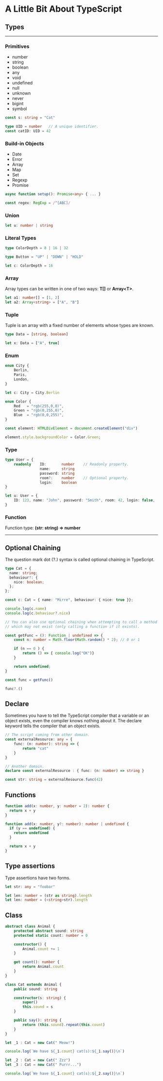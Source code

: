 # A Little Bit About TypeScript

## Types

---

### Primitives

* number
* string
* boolean
* any
* void
* undefined
* null
* unknown
* never
* bigint
* symbol

```typescript
const s: string = "Cat"

type UID = number   // A unique identifier.
const catID: UID = 42
```

### Build-in Objects

* Date
* Error
* Array
* Map
* Set
* Regexp
* Promise

```typescript
async function setup(): Promise<any> { ... }

const regex: RegExp = /^[ABC]/
```

### Union

```typescript
let u: number | string
```

### Literal Types

```typescript
type ColorDepth = 8 | 16 | 32

type Button = "UP" | "DOWN" | "HOLD"

let c: ColorDepth = 16
```

### Array

Array types can be written in one of two ways: __T[]__ or __Array\<T\>__.

```typescript
let a1: number[] = [1, 2]
let a2: Array<string> = ["A", "B"]
```

### Tuple

Tuple is an array with a fixed number of elements whose types are known.

```typescript
type Data = [string, boolean]

let x: Data = ["A", true]
```

### Enum

```typescript
enum City {
    Berlin,
    Paris,
    London,
}

let c: City = City.Berlin

enum Color {
    Red   = "rgb(255,0,0)",
    Green = "rgb(0,255,0)",
    Blue  = "rgb(0,0,255)",
}

const element: HTMLDivElement = document.createElement("div")

element.style.backgroundColor = Color.Green;
```

### Type

```typescript
type User = {
    readonly    ID:       number    // Readonly property.
                name:     string
                password: string
                room?:    number    // Optional property.
                login:    boolean
}

let u: User = {
    ID: 123, name: "John", password: "Smith", room: 42, login: false,
}
```

### Function

Function type: **(str: string) => number**

---

## Optional Chaining

The question mark dot (?.) syntax is called optional chaining in TypeScript.

```typescript
type Cat = {
  name: string;
  behaviour?: {
    nice: boolean;
  };
};

const c: Cat = { name: "Mirre", behaviour: { nice: true }};

console.log(c.name)
console.log(c.behaviour?.nice)

// You can also use optional chaining when attempting to call a method
// which may not exist (only calling a function if it exists).

const getFunc = (): Function | undefined => {
    const n: number = Math.floor(Math.random() * 2); // 0 or 1

    if (n == 0 ) {
        return () => { console.log("OK")}
    }

    return undefined;
}

const func = getFunc()

func?.()
```

## Declare

Sometimes you have to tell the TypeScript compiler that a variable or an object exists, even the compiler knows nothing about it. The declare keyword tells the compiler that an object exists.

```typescript
// The script coming from other domain.
const externalResource: any = {
    func: (n: number): string => {
        return "cat"
    }
}

// Another domain.
declare const externalResource : { func: (n: number) => string }

const str: string = externalResource.func(42)
```

## Functions

```typescript
function add(x: number, y: number = 2): number {
  return x + y
}

function add(x: number, y?: number): number | undefined {
  if (y == undefined) {
    return undefined
  }

  return x + y
}
```

## Type assertions

Type assertions have two forms.

```typescript
let str: any = "foobar"

let len: number = (str as string).length
let len: number = (<string>str).length
```

## Class

```typescript
abstract class Animal {
    protected abstract sound: string
    protected static count: number = 0

    constructor() {
        Animal.count += 1
    }

    get count(): number {
        return Animal.count
    }
}

class Cat extends Animal {
    public sound: string

    constructor(s: string) {
        super()
        this.sound = s
    }

    public say(): string {
        return (this.sound).repeat(this.count)
    }
}

let _1 : Cat = new Cat(" Meow!")

console.log(`We have ${_1.count} cat(s):${_1.say()}\n`)

let _2 : Cat = new Cat(" Zzz")
let _3 : Cat = new Cat(" Purrr...")

console.log(`We have ${_1.count} cat(s):${_2.say()}\n`)
```